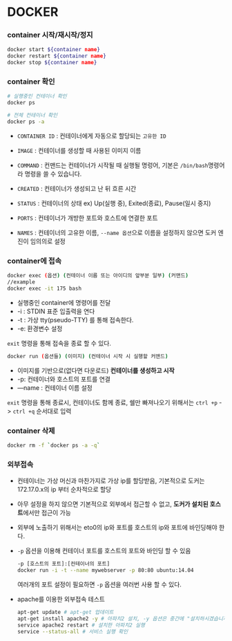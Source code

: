 # DOCKER



### container 시작/재시작/정지

```bash
docker start ${container name}
docker restart ${container name}
docker stop ${container name}
```



### container 확인

```bash
# 실행중인 컨테이너 확인
docker ps 

# 전체 컨테이너 확인
docker ps -a
```

+ `CONTAINER ID` : 컨테이너에게 자동으로 할당되는 `고유한 ID`

+ `IMAGE` : 컨테이너를 생성할 때 사용된 이미지 이름

+ `COMMAND` : 컨맨드는 컨테이너가 시작될 때 실행될 명렁어, 기본은 `/bin/bash`명령어라 명령을 쓸 수 있습니다.

+ `CREATED` : 컨테이너가 생성되고 난 뒤 흐른 시간

+ `STATUS` : 컨테이너의 상태 ex) Up(실행 중), Exited(종료), Pause(일시 중지)

+ `PORTS` : 컨테이너가 개방한 포트와 호스트에 연결한 포트

+ `NAMES` : 컨테이너의 고유한 이름, `--name 옵션`으로 이름을 설정하지 않으면 도커 엔진이 임의의로 설정

  

### container에 접속

```bash
docker exec (옵션) (컨테이너 이름 또는 아이디의 앞부분 일부) (커맨드)
//example
docker exec -it 175 bash
```

- 실행중인 container에 명령어를 전달
- -i  : STDIN 표준 입출력을 연다
- -t : 가상 tty(pseudo-TTY) 를 통해 접속한다.
- -e: 환경변수 설정

 `exit`  명령을 통해 접속을 종료 할 수 있다.



```bash
docker run (옵션들) (이미지) (컨테이너 시작 시 실행할 커맨드)
```

- 이미지를 기반으로(없다면 다운로드) **컨테이너를 생성하고 시작**
- -p: 컨테이너와 호스트의 포트를 연결
- —name : 컨테이너 이름 설정

`exit`  명령을 통해 종료시, 컨테이너도 함께 종료, 쉘만 빠져나오기 위해서는 `ctrl +p`  -> `ctrl +q`  순서대로 입력



### container 삭제

```bash
docker rm -f `docker ps -a -q`
```



### 외부접속

- 컨테이너는 가상 머신과 마찬가지로 가상 ip를 할당받음, 기본적으로 도커는 172.17.0.x의 ip 부터 순차적으로 할당

- 아무 설정을 하지 않으면 기본적으로 외부에서 접근할 수 없고, **도커가 설치된 호스트**에서만 접근이 가능

- 외부에 노출하기 위해서는 eto0의 ip와 포트를 호스트의 ip와 포트에 바인딩해야 한다.

- `-p` 옵션을 이용해 컨테이너 포트를 호스트의 포트와 바인딩 할 수 있음

  ```bash
  -p [호스트의 포트]:[컨테이너의 포트]
  docker run -i -t --name mywebserver -p 80:80 ubuntu:14.04
  ```

  여러개의 포트 설정이 필요하면 `-p` 옵션을 여러번 사용 할 수  있다.

- apache를 이용한 외부접속 테스트

  ```bash
  apt-get update # apt-get 업데이트
  apt-get install apache2 -y # 아파치2 설치, -y 옵션은 중간에 "설치하시겠습니까?"에 대해서 Yes라는 의미
  service apache2 restart # 설치한 아파치2 실행
  service --status-all # 서비스 실행 확인
  ```

